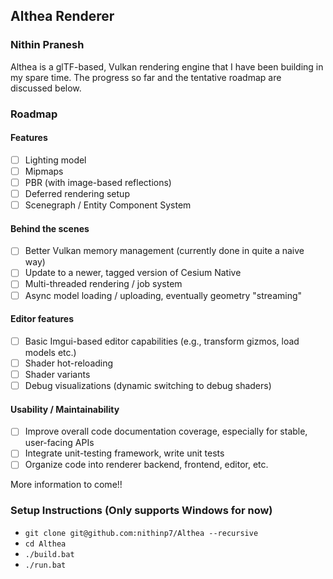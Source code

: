 ## Althea Renderer

### Nithin Pranesh

Althea is a glTF-based, Vulkan rendering engine that I have been building in my spare time. The progress so far and the tentative roadmap are discussed below.

### Roadmap
#### Features
- [ ] Lighting model
- [ ] Mipmaps
- [ ] PBR (with image-based reflections)
- [ ] Deferred rendering setup
- [ ] Scenegraph / Entity Component System

#### Behind the scenes
- [ ] Better Vulkan memory management (currently done in quite a naive way)
- [ ] Update to a newer, tagged version of Cesium Native
- [ ] Multi-threaded rendering / job system
- [ ] Async model loading / uploading, eventually geometry "streaming"

#### Editor features
- [ ] Basic Imgui-based editor capabilities (e.g., transform gizmos, load models etc.)
- [ ] Shader hot-reloading
- [ ] Shader variants
- [ ] Debug visualizations (dynamic switching to debug shaders)

#### Usability / Maintainability
- [ ] Improve overall code documentation coverage, especially for stable, user-facing APIs
- [ ] Integrate unit-testing framework, write unit tests
- [ ] Organize code into renderer backend, frontend, editor, etc.

More information to come!!

### Setup Instructions (Only supports Windows for now)
- `git clone git@github.com:nithinp7/Althea --recursive`
- `cd Althea`
- `./build.bat`
- `./run.bat`
